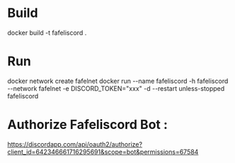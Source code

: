 # Build
docker build -t fafeliscord .

# Run
docker network create fafelnet
docker run --name fafeliscord -h fafeliscord --network fafelnet -e DISCORD_TOKEN="xxx" -d --restart unless-stopped fafeliscord

# Authorize Fafeliscord Bot :
https://discordapp.com/api/oauth2/authorize?client_id=642346661716295691&scope=bot&permissions=67584